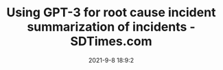 ---
"title": "Using GPT-3 for root cause incident summarization of incidents - SDTimes.com"
"date": "2021-9-8 18:9:2"
"feed_name": "GOOGLENEWS"
"feed_website": "https://news.google.com/search?q=drilling%2Bincident&hl=en-US&gl=US&ceid=US:en"
"feed_rss": "https://news.google.com/rss/search?q=drilling%2Bincident&hl=en-US&gl=US&ceid=US:en"
"link": "https://sdtimes.com/monitor/using-gpt-3-for-root-cause-incident-summarization-of-incidents/"
"file": "_posts/2021-9-8-18-9-2_GOOGLENEWS_8ca9442fd9f3b0dd395e849078f8d97697becede.md"
"accident": "1"
"drilling": "1"
"dead": "0"
"injured": "0"
---